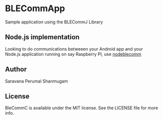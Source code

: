 # BLECommApp
Sample application using the BLECommJ Library

## Node.js implementation
Looking to do communications betweeen your Android app and your Node.js application running on say Raspberry PI, use [nodeblecomm](https://github.com/perusworld/nodeblecomm)

## Author

Saravana Perumal Shanmugam

## License

BleCommC is available under the MIT license. See the LICENSE file for more info.


